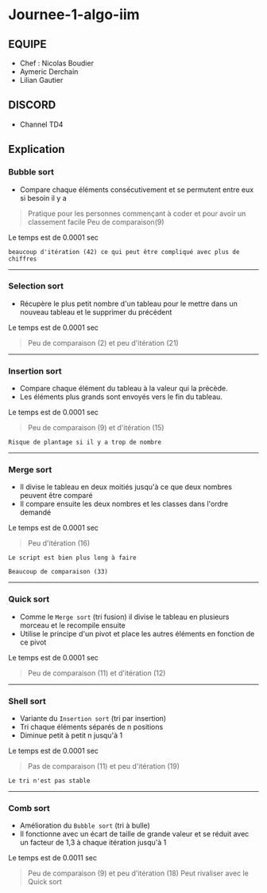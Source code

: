 # Journee-1-algo-iim

## EQUIPE 
- Chef : Nicolas Boudier
- Aymeric Derchain
- Lilian Gautier

## DISCORD 
- Channel TD4

## Explication

### Bubble sort
- Compare chaque éléments consécutivement et se permutent entre eux si besoin il y a

> Pratique pour les personnes commençant à coder et pour avoir un classement facile
> Peu de comparaison(9)

Le temps est de 0.0001 sec

`beaucoup d'itération (42) ce qui peut être compliqué avec plus de chiffres`

***

### Selection sort
- Récupère le plus petit nombre d'un tableau pour le mettre dans un nouveau tableau et le supprimer du précédent

Le temps est de 0.0001 sec 

> Peu de comparaison (2) et peu d'itération (21)

***

### Insertion sort
- Compare chaque élément du tableau à la valeur qui la précède.
- Les éléments plus grands sont envoyés vers le fin du tableau.

Le temps est de 0.0001 sec

> Peu de comparaison (9) et d'itération (15)

`Risque de plantage si il y a trop de nombre`

***

### Merge sort
- Il divise le tableau en deux moitiés jusqu'à ce que deux nombres peuvent être comparé
- Il compare ensuite les deux nombres et les classes dans l'ordre demandé

Le temps est de 0.0001 sec

>Peu d'itération (16)

`Le script est bien plus long à faire`

`Beaucoup de comparaison (33)`

***

### Quick sort
- Comme le `Merge sort` (tri fusion) il divise le tableau en plusieurs morceau et le recompile ensuite
- Utilise le principe d'un pivot et place les autres éléments en fonction de ce pivot

Le temps est de 0.0001 sec

> Peu de comparaison (11) et d'itération (12)

***

### Shell sort
- Variante du `Insertion sort` (tri par insertion)
- Tri chaque éléments séparés de n positions
- Diminue petit à petit n jusqu'à 1

Le temps est de 0.0001 sec

>Pas de comparaison (11) et peu d'itération (19) 

`Le tri n'est pas stable`

***

### Comb sort
- Amélioration du `Bubble sort` (tri à bulle)
- Il fonctionne avec un écart de taille de grande valeur et se réduit avec un facteur de 1,3 à chaque itération jusqu'à 1

Le temps est de 0.0011 sec

> Peu de comparaison (9) et peu d'itération (18)
> Peut rivaliser avec le Quick sort